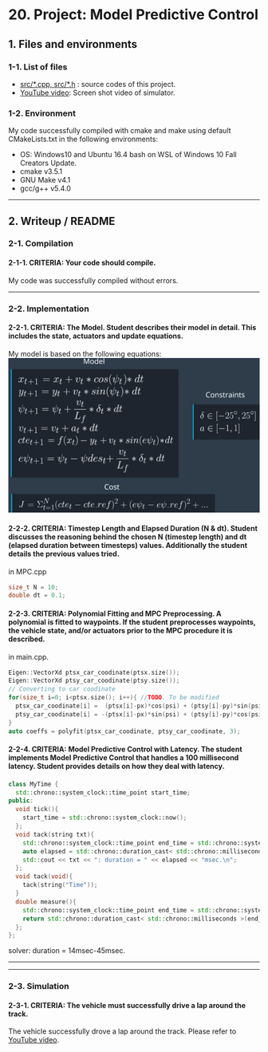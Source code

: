# 20. Project: Model Predictive Control

## 1. Files and environments
### 1-1. List of files
* [src/\*.cpp, src/\*.h](./src/) : source codes of this project.
* [YouTube video](https://youtu.be/QNcd7DGerJA): Screen shot video of simulator.

### 1-2. Environment
My code successfully compiled with cmake and make using default CMakeLists.txt in the following environments:
* OS: Windows10 and Ubuntu 16.4 bash on WSL of Windows 10 Fall Creators Update.
* cmake v3.5.1
* GNU Make v4.1
* gcc/g++ v5.4.0

[//]: # (Image References)
[model.png]: ./model.png

---
## 2. Writeup / README

### 2-1. Compilation
#### 2-1-1. CRITERIA: Your code should compile.
My code was successfully compiled without errors.

---
### 2-2. Implementation
#### 2-2-1. CRITERIA: The Model. Student describes their model in detail. This includes the state, actuators and update equations.
My model is based on the following equations:
![model.png][model.png]


#### 2-2-2. CRITERIA: Timestep Length and Elapsed Duration (N & dt). Student discusses the reasoning behind the chosen N (timestep length) and dt (elapsed duration between timesteps) values. Additionally the student details the previous values tried.
in MPC.cpp
```cpp
size_t N = 10;
double dt = 0.1;
```

#### 2-2-3. CRITERIA: Polynomial Fitting and MPC Preprocessing. A polynomial is fitted to waypoints. If the student preprocesses waypoints, the vehicle state, and/or actuators prior to the MPC procedure it is described.
in main.cpp.
```cpp
Eigen::VectorXd ptsx_car_coodinate(ptsx.size());
Eigen::VectorXd ptsy_car_coodinate(ptsy.size());
// Converting to car coodinate
for(size_t i=0; i<ptsx.size(); i++){ //TODO. To be modified
  ptsx_car_coodinate[i] =  (ptsx[i]-px)*cos(psi) + (ptsy[i]-py)*sin(psi);
  ptsy_car_coodinate[i] = -(ptsx[i]-px)*sin(psi) + (ptsy[i]-py)*cos(psi);
}
auto coeffs = polyfit(ptsx_car_coodinate, ptsy_car_coodinate, 3);
```

#### 2-2-4. CRITERIA: Model Predictive Control with Latency. The student implements Model Predictive Control that handles a 100 millisecond latency. Student provides details on how they deal with latency.

```cpp
class MyTime {
  std::chrono::system_clock::time_point start_time;
public:
  void tick(){
    start_time = std::chrono::system_clock::now();
  };
  void tack(string txt){
    std::chrono::system_clock::time_point end_time = std::chrono::system_clock::now();
    auto elapsed = std::chrono::duration_cast< std::chrono::milliseconds >(end_time - start_time).count();
    std::cout << txt << ": duration = " << elapsed << "msec.\n";
  };
  void tack(void){
    tack(string("Time"));
  }
  double measure(){
    std::chrono::system_clock::time_point end_time = std::chrono::system_clock::now();
    return std::chrono::duration_cast< std::chrono::milliseconds >(end_time - start_time).count();
  };
};
```
solver: duration = 14msec-45msec.

---
---
### 2-3. Simulation
#### 2-3-1. CRITERIA: The vehicle must successfully drive a lap around the track.
The vehicle successfully drove a lap around the track. Please refer to [YouTube video](https://youtu.be/QNcd7DGerJA).

